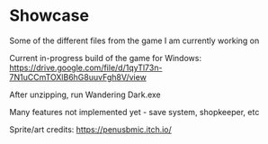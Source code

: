 # Showcase
Some of the different files from the game I am currently working on

Current in-progress build of the game for Windows: 
https://drive.google.com/file/d/1qyTl73n-7N1uCCmTOXlB6hG8uuvFgh8V/view 

After unzipping, run Wandering Dark.exe

Many features not implemented yet - save system, shopkeeper, etc

Sprite/art credits: https://penusbmic.itch.io/ 
